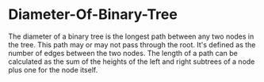 # Diameter-Of-Binary-Tree
The diameter of a binary tree is the longest path between any two nodes in the tree. This path may or may not pass through the root. It's defined as the number of edges between the two nodes. The length of a path can be calculated as the sum of the heights of the left and right subtrees of a node plus one for the node itself.

